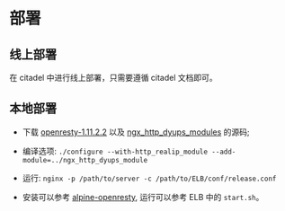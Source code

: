 # 部署

## 线上部署

在 citadel 中进行线上部署，只需要遵循 citadel 文档即可。

## 本地部署

* 下载 [openresty-1.11.2.2](https://openresty.org/download/openresty-$OVERSION.tar.gz) 以及 [ngx_http_dyups_modules](https://github.com/yzprofile/ngx_http_dyups_module) 的源码;

* 编译选项: `./configure --with-http_realip_module --add-module=../ngx_http_dyups_module`

* 运行: `nginx -p /path/to/server -c /path/to/ELB/conf/release.conf`

* 安装可以参考 [alpine-openresty](http://gitlab.ricebook.net/footstone/alpine-openresty), 运行可以参考 ELB 中的 `start.sh`。